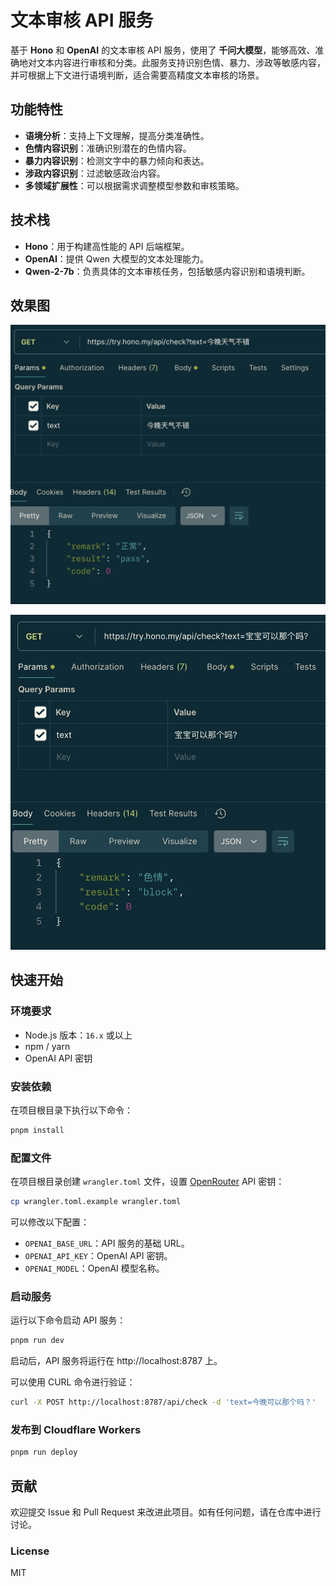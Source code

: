 # 文本审核 API 服务

基于 **Hono** 和 **OpenAI** 的文本审核 API 服务，使用了 **千问大模型**，能够高效、准确地对文本内容进行审核和分类。此服务支持识别色情、暴力、涉政等敏感内容，并可根据上下文进行语境判断，适合需要高精度文本审核的场景。

## 功能特性

- **语境分析**：支持上下文理解，提高分类准确性。
- **色情内容识别**：准确识别潜在的色情内容。
- **暴力内容识别**：检测文字中的暴力倾向和表达。
- **涉政内容识别**：过滤敏感政治内容。
- **多领域扩展性**：可以根据需求调整模型参数和审核策略。

## 技术栈

- **Hono**：用于构建高性能的 API 后端框架。
- **OpenAI**：提供 Qwen 大模型的文本处理能力。
- **Qwen-2-7b**：负责具体的文本审核任务，包括敏感内容识别和语境判断。

## 效果图

![Snipaste_2024-11-14_18-01-18.jpg](screenshot/Snipaste_2024-11-14_18-01-18.jpg)

![Snipaste_2024-11-14_18-00-28.jpg](screenshot/Snipaste_2024-11-14_18-00-28.jpg)

## 快速开始

### 环境要求

- Node.js 版本：`16.x` 或以上
- npm / yarn
- OpenAI API 密钥

### 安装依赖

在项目根目录下执行以下命令：

```bash
pnpm install
```

### 配置文件

在项目根目录创建 `wrangler.toml` 文件，设置 [OpenRouter](https://openrouter.ai/settings/keys) API 密钥：

```bash
cp wrangler.toml.example wrangler.toml 
```

可以修改以下配置：

- `OPENAI_BASE_URL`：API 服务的基础 URL。
- `OPENAI_API_KEY`：OpenAI API 密钥。
- `OPENAI_MODEL`：OpenAI 模型名称。

### 启动服务

运行以下命令启动 API 服务：

```bash
pnpm run dev
```

启动后，API 服务将运行在 http://localhost:8787 上。

可以使用 CURL 命令进行验证：

```bash
curl -X POST http://localhost:8787/api/check -d 'text=今晚可以那个吗？' 
```

### 发布到 Cloudflare Workers

```bash
pnpm run deploy
```

## 贡献

欢迎提交 Issue 和 Pull Request 来改进此项目。如有任何问题，请在仓库中进行讨论。

### License

MIT

